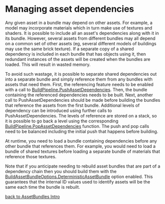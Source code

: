 Managing asset dependencies
===========================


Any given asset in a bundle may depend on other assets. For example, a model may incorporate materials which in turn make use of textures and shaders. It is possible to include all an asset's dependencies along with it in its bundle. However, several assets from different bundles may all depend on a common set of other assets (eg, several different models of buildings may use the same brick texture). If a separate copy of a shared dependency is included in each bundle that has objects using it, then redundant instances of the assets will be created when the bundles are loaded. This will result in wasted memory.

To avoid such wastage, it is possible to separate shared dependencies out into a separate bundle and simply reference them from any bundles with assets that need them. First, the referencing feature needs to be enabled with a call to [BuildPipeline.PushAssetDependencies](ScriptRef:BuildPipeline.PushAssetDependencies.html.html). Then, the bundle containing the referenced dependencies needs to be built. Next, another call to PushAssetDependencies should be made before building the bundles that reference the assets from the first bundle. Additional levels of dependency can be introduced using further calls to PushAssetDependencies. The levels of reference are stored on a stack, so it is possible to go back a level using the corresponding [BuildPipeline.PopAssetDependencies](ScriptRef:BuildPipeline.PopAssetDependencies.html.html) function. The push and pop calls need to be balanced including the initial push that happens before building.

At runtime, you need to load a bundle containing dependencies before any other bundle that references them. For example, you would need to load a bundle of shared textures before loading a separate bundle of materials that reference those textures.

Note that if you anticipate needing to rebuild asset bundles that are part of a dependency chain then you should build them with the [BuildAssetBundleOptions.DeterministicAssetBundle](ScriptRef:BuildAssetBundleOptions.DeterministicAssetBundle.html.html) option enabled. This guarantees that the internal ID values used to identify assets will be the same each time the bundle is rebuilt.


[back to AssetBundles Intro](AssetBundlesIntro.html)
